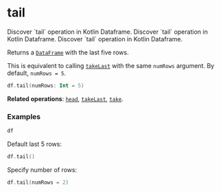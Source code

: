 # tail


<web-summary>
Discover `tail` operation in Kotlin Dataframe.
</web-summary>

<card-summary>
Discover `tail` operation in Kotlin Dataframe.
</card-summary>

<link-summary>
Discover `tail` operation in Kotlin Dataframe.
</link-summary>

<!---IMPORT org.jetbrains.kotlinx.dataframe.samples.api.info.TailSamples-->

Returns a [`DataFrame`](DataFrame.md) with the last five rows.

This is equivalent to calling [`takeLast`](sliceRows.md#takelast) with the same `numRows` argument.
By default, `numRows = 5`.

```kotlin
df.tail(numRows: Int = 5)
```

**Related operations**: [`head`](head.md), [`takeLast`](sliceRows.md#takelast), [`take`](sliceRows.md#take).

### Examples

<!---FUN notebook_test_tail_1-->

```kotlin
df
```

<!---END-->
<inline-frame src="./resources/notebook_test_tail_1.html" width="100%" height="500px"></inline-frame>

Default last 5 rows:
<!---FUN notebook_test_tail_2-->

```kotlin
df.tail()
```

<!---END-->
<inline-frame src="./resources/notebook_test_tail_2.html" width="100%" height="500px"></inline-frame>

Specify number of rows:
<!---FUN notebook_test_tail_3-->

```kotlin
df.tail(numRows = 2)
```

<!---END-->
<inline-frame src="./resources/notebook_test_tail_3.html" width="100%" height="500px"></inline-frame>
